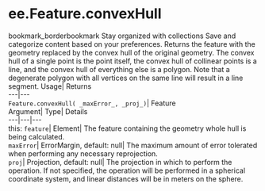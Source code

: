  
#  ee.Feature.convexHull 
bookmark_borderbookmark Stay organized with collections  Save and categorize content based on your preferences. 
Returns the feature with the geometry replaced by the convex hull of the original geometry. The convex hull of a single point is the point itself, the convex hull of collinear points is a line, and the convex hull of everything else is a polygon. Note that a degenerate polygon with all vertices on the same line will result in a line segment. Usage| Returns  
---|---  
`Feature.convexHull( _maxError_, _proj_)`| Feature  
Argument| Type| Details  
---|---|---  
this: `feature`| Element| The feature containing the geometry whole hull is being calculated.  
`maxError`| ErrorMargin, default: null| The maximum amount of error tolerated when performing any necessary reprojection.  
`proj`| Projection, default: null| The projection in which to perform the operation. If not specified, the operation will be performed in a spherical coordinate system, and linear distances will be in meters on the sphere.  
